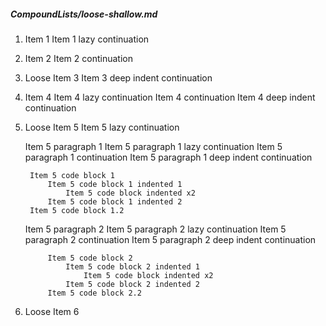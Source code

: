 ##### CompoundLists/loose-shallow.md

1. Item 1
Item 1 lazy continuation
2. Item 2
    Item 2 continuation

3. Loose Item 3
        Item 3 deep indent continuation
4. Item 4
Item 4 lazy continuation
    Item 4 continuation
        Item 4 deep indent continuation

1. Loose Item 5
Item 5 lazy continuation

    Item 5 paragraph 1
Item 5 paragraph 1 lazy continuation
    Item 5 paragraph 1 continuation
            Item 5 paragraph 1 deep indent continuation

        Item 5 code block 1
            Item 5 code block 1 indented 1
                Item 5 code block indented x2
            Item 5 code block 1 indented 2
        Item 5 code block 1.2

    Item 5 paragraph 2
Item 5 paragraph 2 lazy continuation
    Item 5 paragraph 2 continuation
            Item 5 paragraph 2 deep indent continuation

            Item 5 code block 2
                Item 5 code block 2 indented 1
                    Item 5 code block indented x2
                Item 5 code block 2 indented 2
            Item 5 code block 2.2

1. Loose Item 6
